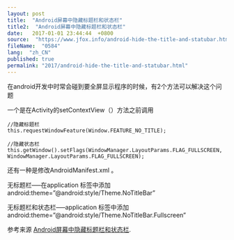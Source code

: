 ```yaml
---
layout: post
title:  "Android屏幕中隐藏标题栏和状态栏"
title2:  "Android屏幕中隐藏标题栏和状态栏"
date:   2017-01-01 23:44:44  +0800
source:  "https://www.jfox.info/android-hide-the-title-and-statubar.html"
fileName:  "0584"
lang:  "zh_CN"
published: true
permalink: "2017/android-hide-the-title-and-statubar.html"
---
```




在android开发中时常会碰到要全屏显示程序的时候，有2个方法可以解决这个问题

一个是在Activity的setContextView（）方法之前调用

    //隐藏标题栏
    this.requestWindowFeature(Window.FEATURE_NO_TITLE);
    
    //隐藏状态栏
    this.getWindow().setFlags(WindowManager.LayoutParams.FLAG_FULLSCREEN, WindowManager.LayoutParams.FLAG_FULLSCREEN);
    

还有一种是修改AndroidManifest.xml 。

无标题栏—–在application 标签中添加android:theme=”@android:style/Theme.NoTitleBar”

无标题栏和状态栏—–application 标签中添加android:theme=”@android:style/Theme.NoTitleBar.Fullscreen”

参考来源 [Android屏幕中隐藏标题栏和状态栏](https://www.jfox.info/go.php?url=http://www.jfox.info/url.php?url=http%3A%2F%2Fblog.csdn.net%2Fyimo29%2Farticle%2Fdetails%2F6224110).
